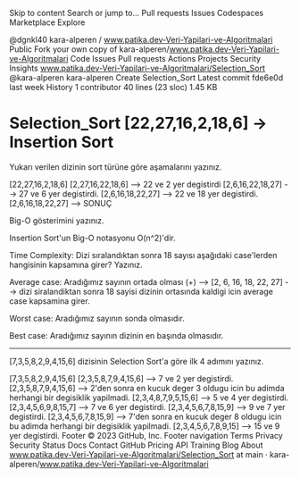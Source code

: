 Skip to content
Search or jump to…
Pull requests
Issues
Codespaces
Marketplace
Explore
 
@dgnkl40 
kara-alperen
/
www.patika.dev-Veri-Yapilari-ve-Algoritmalari
Public
Fork your own copy of kara-alperen/www.patika.dev-Veri-Yapilari-ve-Algoritmalari
Code
Issues
Pull requests
Actions
Projects
Security
Insights
www.patika.dev-Veri-Yapilari-ve-Algoritmalari/Selection_Sort
@kara-alperen
kara-alperen Create Selection_Sort
Latest commit fde6e0d last week
 History
 1 contributor
40 lines (23 sloc)  1.45 KB
 

# Selection_Sort [22,27,16,2,18,6] -> Insertion Sort

Yukarı verilen dizinin sort türüne göre aşamalarını yazınız.


[22,27,16,2,18,6]
[2,27,16,22,18,6] --> 22 ve 2 yer degistirdi
[2,6,16,22,18,27] --> 27 ve 6 yer degistirdi.
[2,6,16,18,22,27] --> 22 ve 18 yer degistirdi.
[2,6,16,18,22,27] --> SONUÇ



Big-O gösterimini yazınız.

Insertion Sort'un Big-O notasyonu O(n^2)'dir.


Time Complexity: Dizi sıralandıktan sonra 18 sayısı aşağıdaki case'lerden hangisinin kapsamına girer? Yazınız.

Average case: Aradığımız sayının ortada olması (+) --> [2, 6, 16, 18, 22, 27] --> dizi siralandiktan sonra 18 sayisi dizinin ortasında kaldigi icin average case kapsamina girer.

Worst case: Aradığımız sayının sonda olmasıdır.

Best case: Aradığımız sayının dizinin en başında olmasıdır.


-------------------------------------------------------------------------------

[7,3,5,8,2,9,4,15,6] dizisinin Selection Sort'a göre ilk 4 adımını yazınız.


[7,3,5,8,2,9,4,15,6]
[2,3,5,8,7,9,4,15,6] --> 7 ve 2 yer degistirdi.
[2,3,5,8,7,9,4,15,6] --> 2'den sonra en kucuk deger 3 oldugu icin bu adimda herhangi bir degisiklik yapilmadi.
[2,3,4,8,7,9,5,15,6] --> 5 ve 4 yer degistirdi.
[2,3,4,5,6,9,8,15,7] --> 7 ve 6 yer degistirdi.
[2,3,4,5,6,7,8,15,9] --> 9 ve 7 yer degistirdi.
[2,3,4,5,6,7,8,15,9] --> 7'den sonra en kucuk deger 8 oldugu icin bu adimda herhangi bir degisiklik yapilmadi.
[2,3,4,5,6,7,8,9,15] --> 15 ve 9 yer degistirdi.
Footer
© 2023 GitHub, Inc.
Footer navigation
Terms
Privacy
Security
Status
Docs
Contact GitHub
Pricing
API
Training
Blog
About
www.patika.dev-Veri-Yapilari-ve-Algoritmalari/Selection_Sort at main · kara-alperen/www.patika.dev-Veri-Yapilari-ve-Algoritmalari
